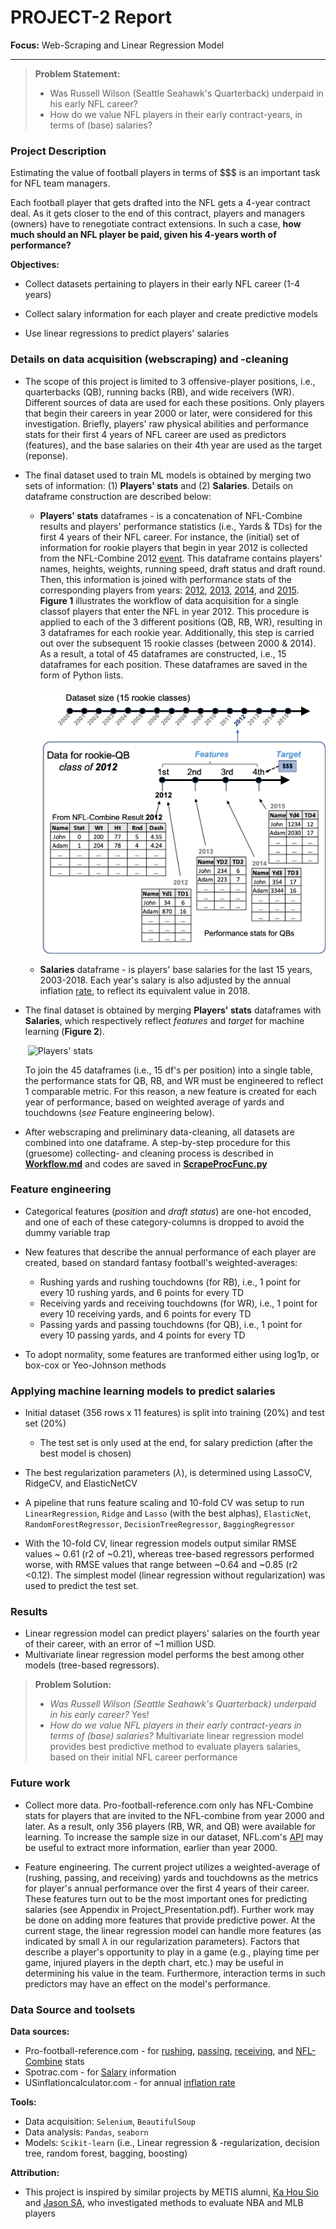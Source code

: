 # PROJECT-2 Report 

**Focus:** Web-Scraping and Linear Regression Model

---

> **Problem Statement:** 
>
> - Was Russell Wilson (Seattle Seahawk's Quarterback) underpaid in his early NFL career?
> - How do we value NFL players in their early contract-years, in terms of (base) salaries?

  

### Project Description

Estimating the value of football players in terms of $$$ is an important task for NFL team managers.

Each football player that gets drafted into the NFL gets a 4-year contract deal. As it gets closer to the end of this contract, players and managers (owners) have to renegotiate contract extensions. In such a case, **how much should an NFL player be paid, given his 4-years worth of performance?**   

**Objectives:**

- Collect datasets pertaining to players in their early NFL career (1-4 years)

- Collect salary information for each player and create predictive models

- Use linear regressions to predict players' salaries

  

### Details on data acquisition (webscraping) and -cleaning

- The scope of this project is limited to 3 offensive-player positions, i.e., quarterbacks (QB), running backs (RB), and wide receivers (WR). Different sources of data are used for each these positions. Only players that begin their careers in year 2000 or later, were considered for this investigation. Briefly, players' raw physical abilities and performance stats for their first 4 years of NFL career are used as predictors (features), and the base salaries on their 4th year are used as the target (reponse).

- The final dataset used to train ML models is obtained by merging two sets of information: (1) **Players' stats** and (2) **Salaries**. Details on dataframe construction are described below:
  - **Players' stats** dataframes - is a concatenation of NFL-Combine results and players' performance statistics (i.e., Yards & TDs) for the first 4 years of their NFL career.  For instance, the (initial) set of information for rookie players that begin in year 2012 is collected from the NFL-Combine 2012 [event](https://www.pro-football-reference.com/draft/2012-combine.htm).  This dataframe contains players' names, heights, weights, running speed, draft status and draft round. Then, this information is joined with performance stats of the corresponding players from years: [2012](https://www.pro-football-reference.com/years/2012/passing.htm), [2013](https://www.pro-football-reference.com/years/2013/passing.htm), [2014](https://www.pro-football-reference.com/years/2014/passing.htm), and [2015](https://www.pro-football-reference.com/years/2015/passing.htm). **Figure 1** illustrates the workflow of data acquisition for a single classof players that enter the NFL in year 2012. This procedure is applied to each of the 3 different positions (QB, RB, WR), resulting in 3 dataframes for each rookie year. Additionally, this step is carried out over the subsequent 15 rookie classes (between 2000 & 2014). As a result, a total of 45 dataframes are constructed, i.e., 15 dataframes for each position. These dataframes are saved in the form of Python lists. 

    ![Players stats](./concat1.png)   

  - **Salaries** dataframe - is players' base salaries for the last 15 years, 2003-2018. Each year's salary is also adjusted by the annual inflation [rate](https://www.usinflationcalculator.com/inflation/historical-inflation-rates/), to reflect its equivalent value in 2018.

- The final dataset is obtained by merging **Players' stats** dataframes with **Salaries**, which respectively reflect *features* and *target* for machine learning (**Figure 2**). 

  ​	![Players' stats](./concat2.png)

  To join the 45 dataframes (i.e., 15 df's per position) into a single table, the performance stats for QB, RB, and WR must be engineered to reflect 1 comparable metric. For this reason, a new feature is created for each year of performance, based on weighted average of yards and touchdowns (*see* Feature engineering below).

- After webscraping and preliminary data-cleaning, all datasets are combined into one dataframe. A step-by-step procedure for this (gruesome) collecting- and cleaning process is described in [**Workflow.md**](../codes/Workflow.md) and codes are saved in [**ScrapeProcFunc.py**](../codes/ScrapeProcFunc.py)   

  

### Feature engineering

- Categorical features (*position* and *draft status*) are one-hot encoded, and one of each of these category-columns is dropped to avoid the dummy variable trap 

- New features that describe the annual performance of each player are created, based on standard fantasy football's weighted-averages:

  - Rushing yards and rushing touchdowns (for RB), i.e., 1 point for every 10 rushing yards, and 6 points for every TD
  - Receiving yards and receiving touchdowns (for WR), i.e., 1 point for every 10 receiving yards, and 6 points for every TD
  - Passing yards and passing touchdowns (for QB), i.e., 1 point for every 10 passing yards, and 4 points for every TD

- To adopt normality, some features are tranformed either using log1p, or box-cox or Yeo-Johnson methods 

  

### Applying machine learning models to predict salaries

- Initial dataset (356 rows x 11 features) is split into training (20%) and test set (20%)

  - The test set is only used at the end, for salary prediction (after the best model is chosen)   

- The best regularization parameters ($\lambda$), is determined using LassoCV, RidgeCV, and ElasticNetCV 

- A pipeline that runs feature scaling and 10-fold CV was setup to run `LinearRegression`, `Ridge` and `Lasso` (with the best alphas), `ElasticNet`, `RandomForestRegressor`, `DecisionTreeRegressor`, `BaggingRegressor` 

- With the 10-fold CV, linear regression models output similar RMSE values ~ 0.61 (r2 of ~0.21), whereas tree-based regressors performed worse, with RMSE values that range between ~0.64 and ~0.85 (r2 <0.12). The simplest model (linear regression without regularization) was used to predict the test set.

    

### Results

- Linear regression model can predict players' salaries on the fourth year of their career, with an error of ~1 million USD.    
- Multivariate linear regression model performs the best among other models (tree-based regressors).

  

> **Problem Solution:**
>
> - *Was Russell Wilson (Seattle Seahawk's Quarterback) underpaid in his early career?* Yes! 
> - *How do we value NFL players in their early contract-years in terms of (base) salaries?* Multivariate linear regression model provides best predictive method to evaluate players salaries, based on their initial NFL career performance    



### Future work

 - Collect more data. Pro-football-reference.com only has NFL-Combine stats for players that are invited to the NFL-combine from year 2000 and later. As a result, only 356 players (RB, WR, and QB) were available for learning. To increase the sample size in our dataset, NFL.com's [API](https://api.nfl.com/docs/getting-started/index.html) may be useful to extract more information, earlier than year 2000.

 - Feature engineering. The current project utilizes a weighted-average of (rushing, passing, and receiving) yards and touchdowns as the metrics for player's annual performance over the first 4 years of their career. These features turn out to be the most important ones for predicting salaries  (see Appendix in Project_Presentation.pdf). Further work may be done on adding more features that provide predictive power. At the current stage, the linear regression model can handle more features (as indicated by small $\lambda​$ in our regularization parameters). Factors that describe a player's opportunity to play in a game (e.g., playing time per game, injured players in the depth chart, etc.) may be useful in determining his value in the team. Furthermore, interaction terms in such predictors may have an effect on the model's performance.    

   

### Data Source and toolsets

**Data sources:**

- Pro-football-reference.com - for [rushing](https://www.pro-football-reference.com/years/2008/rushing.htm), [passing](https://www.pro-football-reference.com/years/2008/passing.htm), [receiving](https://www.pro-football-reference.com/years/2008/receiving.htm), and [NFL-Combine](https://www.pro-football-reference.com/draft/2000-combine.htm) stats
- Spotrac.com - for [Salary](https://www.spotrac.com/nfl/rankings/2003/base/) information
- USinflationcalculator.com - for annual [inflation rate](https://www.usinflationcalculator.com/inflation/historical-inflation-rates/)

**Tools:**

- Data acquisition: `Selenium`, `BeautifulSoup`
- Data analysis: `Pandas`, `seaborn`
- Models: `Scikit-learn` (i.e., Linear regression & -regularization, decision tree, random forest, bagging, boosting)

**Attribution:**

- This project is inspired by similar projects by METIS alumni, [Ka Hou Sio](https://medium.com/@kahousio/project-luther-predicting-nba-player-salary-from-their-performance-b8209323c72d) and [Jason SA]( https://github.com/jason-sa/baseball_lin_regression), who investigated methods to evaluate NBA and MLB players

  

